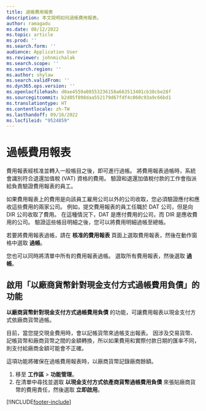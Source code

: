 ```yaml
---
title: 過帳費用報表
description: 本文說明如何過帳費用報表。
author: ramagadu
ms.date: 08/12/2022
ms.topic: article
ms.prod: ''
ms.search.form: ''
audience: Application User
ms.reviewer: johnmichalak
ms.search.scope: ''
ms.search.region: ''
ms.author: shylaw
ms.search.validFrom: ''
ms.dyn365.ops.version: ''
ms.openlocfilehash: d0ae4559a08553236158a663513401cb38cbe28f
ms.sourcegitcommit: b2d05f898daa552179d67fdf4c060c93a9c66bd1
ms.translationtype: HT
ms.contentlocale: zh-TW
ms.lasthandoff: 09/16/2022
ms.locfileid: "9524859"
---
```

# <a name="post-expense-reports"></a>過帳費用報表

費用報表經核准並轉入一般帳目之後，即可進行過帳。 將費用報表過帳時，系統會識別符合退還加值稅 (VAT) 資格的費用。 驗證和退還加值稅付款的工作會指派給負責驗證費用報表的員工。

如果費用報表上的費用是向該員工雇用公司以外的公司收取，您必須驗證應付和應收這些費用的兩家公司。 例如，提交費用報表的員工任職於 DAT 公司，但是向 DIR 公司收取了費用。 在這種情況下，DAT 是應付費用的公司，而 DIR 是應收費用的公司。 驗證這些帳目明細之後，您可以將費用明細過帳至總帳。

若要將費用報表過帳，請在 **核准的費用報表** 頁面上選取費用報表，然後在動作窗格中選取 **過帳**。

您也可以同時將清單中所有的費用報表過帳。 選取所有費用報表，然後選取 **過帳**。

## <a name="enable-the-ability-to-post-expense-liability-in-vendor-currency-for-cash-payment-method-feature"></a>啟用「以廠商貨幣針對現金支付方式過帳費用負債」的功能

**以廠商貨幣針對現金支付方式過帳費用負債** 的功能，可讓費用報表以現金支付方式依廠商貨幣過帳。

目前，當您提交現金費用時，會以記帳貨幣來過帳支出報表。 因涉及交易貨幣、記帳貨幣和廠商貨幣之間的金額轉換，所以如果費用和實際付款日期的匯率不同，則支付給廠商金額可能會不正確。

這項功能將確保在過帳費用報表時，以廠商貨幣記錄廠商餘額。

1. 移至 **工作區** \> **功能管理**。
2. 在清單中尋找並選取 **以現金支付方式依產商貨幣過帳費用負債** 來張貼廠商貨幣的費用責任，然後選取 **立即啟用**。

[!INCLUDE[footer-include](../includes/footer-banner.md)]
